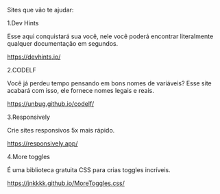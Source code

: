 Sites que vão te ajudar:

1.Dev Hints

Esse aqui conquistará sua você, nele você poderá encontrar literalmente  qualquer  documentação em segundos.

https://devhints.io/



2.CODELF

Você já perdeu tempo pensando em bons nomes de variáveis? Esse site acabará com isso, ele fornece nomes legais e reais.

https://unbug.github.io/codelf/



3.Responsively

Crie sites responsivos 5x mais rápido.

https://responsively.app/



4.More toggles

É uma biblioteca gratuita CSS para crias toggles incríveis.

https://jnkkkk.github.io/MoreToggles.css/

